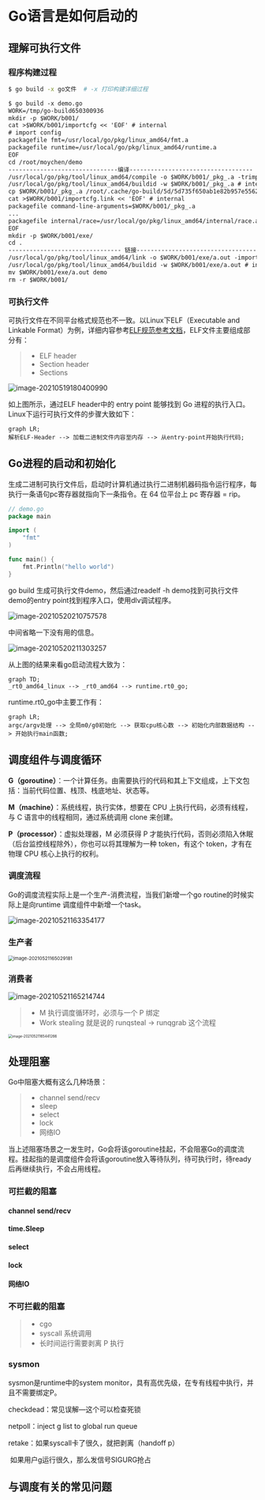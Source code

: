 # Go语言是如何启动的

## 理解可执行文件

### 程序构建过程

```bash
$ go build -x go文件	# -x 打印构建详细过程
```

```txt
$ go build -x demo.go
WORK=/tmp/go-build650300936
mkdir -p $WORK/b001/
cat >$WORK/b001/importcfg << 'EOF' # internal
# import config
packagefile fmt=/usr/local/go/pkg/linux_amd64/fmt.a
packagefile runtime=/usr/local/go/pkg/linux_amd64/runtime.a
EOF
cd /root/moychen/demo
-------------------------------编译-----------------------------------
/usr/local/go/pkg/tool/linux_amd64/compile -o $WORK/b001/_pkg_.a -trimpath "$WORK/b001=>" -p main -complete -buildid IHvcy5J3sPf6q7qSX-yU/IHvcy5J3sPf6q7qSX-yU -goversion go1.15.2 -D _/root/moychen/demo -importcfg $WORK/b001/importcfg -pack ./demo.go
/usr/local/go/pkg/tool/linux_amd64/buildid -w $WORK/b001/_pkg_.a # internal
cp $WORK/b001/_pkg_.a /root/.cache/go-build/5d/5d735f650ab1e82b957e556236d1f63ac6f76a8dcd5e347a1f7c98d556a8b37f-d # internal
cat >$WORK/b001/importcfg.link << 'EOF' # internal
packagefile command-line-arguments=$WORK/b001/_pkg_.a
...
packagefile internal/race=/usr/local/go/pkg/linux_amd64/internal/race.a
EOF
mkdir -p $WORK/b001/exe/
cd .
-------------------------------- 链接----------------------------------
/usr/local/go/pkg/tool/linux_amd64/link -o $WORK/b001/exe/a.out -importcfg $WORK/b001/importcfg.link -buildmode=exe -buildid=VljoluUulGgW80qhU4WS/IHvcy5J3sPf6q7qSX-yU/CUJ3YEw9E6g_F0Y_-2iM/VljoluUulGgW80qhU4WS -extld=gcc $WORK/b001/_pkg_.a
/usr/local/go/pkg/tool/linux_amd64/buildid -w $WORK/b001/exe/a.out # internal
mv $WORK/b001/exe/a.out demo
rm -r $WORK/b001/
```

### 可执行文件

可执行文件在不同平台格式规范也不一致。以Linux下ELF（Executable and Linkable Format）为例，详细内容参考[ELF规范参考文档](https://github.com/corkami/pics/blob/28cb0226093ed57b348723bc473cea0162dad366/binary/elf101/elf101.pdf[)，ELF文件主要组成部分有：

> * ELF header
> * Section header
> * Sections

![image-20210519180400990](images/Go程序是如何启动的/image-20210519180400990.png)

如上图所示，通过ELF header中的 entry point 能够找到 Go 进程的执行入口。Linux下运行可执行文件的步骤大致如下：

```mermaid
graph LR;
解析ELF-Header --> 加载二进制文件内容至内存 --> 从entry-point开始执行代码;
```

## Go进程的启动和初始化

生成二进制可执行文件后，启动时计算机通过执行二进制机器码指令运行程序，每执行一条语句pc寄存器就指向下一条指令。在 64 位平台上 pc 寄存器 = rip。

```go
// demo.go 
package main

import (
	"fmt"
)

func main() {
	fmt.Println("hello world")
}
```

go build 生成可执行文件demo，然后通过readelf -h demo找到可执行文件demo的entry point找到程序入口，使用dlv调试程序。

![image-20210520210757578](images/Go程序是如何启动的/image-20210520210757578.png)

中间省略一下没有用的信息。

![image-20210520211303257](images/Go程序是如何启动的/image-20210520211303257.png)

从上图的结果来看go启动流程大致为：

```mermaid
graph TD;
_rt0_amd64_linux --> _rt0_amd64 --> runtime.rt0_go; 
```

runtime.rt0_go中主要工作有：

```mermaid
graph LR;
argc/argv处理 --> 全局m0/g0初始化 --> 获取cpu核心数 --> 初始化内部数据结构 --> 开始执行main函数;
```

## 调度组件与调度循环

**G（goroutine）**：⼀个计算任务。由需要执⾏的代码和其上下⽂组成，上下⽂包括：当前代码位置、栈顶、栈底地址、状态等。

**M（machine）**：系统线程，执⾏实体，想要在 CPU 上执⾏代码，必须有线程，与 C 语⾔中的线程相同，通过系统调⽤ clone 来创建。

**P（processor）**：虚拟处理器，M 必须获得 P 才能执行代码，否则必须陷⼊休眠（后台监控线程除外），你也可以将其理解为⼀种 token，有这个 token，才有在物理 CPU 核心上执行的权利。

### 调度流程

Go的调度流程实际上是一个生产-消费流程，当我们新增一个go routine的时候实际上是向runtime 调度组件中新增一个task。

![image-20210521163354177](images/Go程序是如何启动的/image-20210521163354177.png)

### 生产者

<img src="images/Go程序是如何启动的/image-20210521165029181.png" alt="image-20210521165029181" style="zoom:67%;" />

### 消费者

![image-20210521165214744](images/Go程序是如何启动的/image-20210521165214744.png)

> * M 执⾏调度循环时，必须与⼀个 P 绑定
> * Work stealing 就是说的 runqsteal -> runqgrab 这个流程

<img src="images/Go程序是如何启动的/image-20210521165441266.png" alt="image-20210521165441266" style="zoom: 50%;" />

## 处理阻塞

Go中阻塞大概有这么几种场景：

> * channel send/recv
> * sleep
> * select
> * lock
> * 网络IO

当上述阻塞场景之一发生时，Go会将该goroutine挂起，不会阻塞Go的调度流程。挂起指的是调度组件会将该goroutine放入等待队列，待可执行时，待ready后再继续执行，不会占用线程。

### 可拦截的阻塞

#### channel send/recv

#### time.Sleep

#### select

#### lock

#### 网络IO

### 不可拦截的阻塞

> * cgo
> * syscall 系统调用
> * ⻓时间运⾏需要剥离 P 执⾏

### sysmon

sysmon是runtime中的system monitor，具有高优先级，在专有线程中执行，并且不需要绑定P。

checkdead：常见误解—这个可以检查死锁

netpoll：inject g list to global run queue

retake：如果syscall卡了很久，就把剥离（handoff p）

​				如果用户g运行很久，那么发信号SIGURG抢占

## 与调度有关的常见问题

